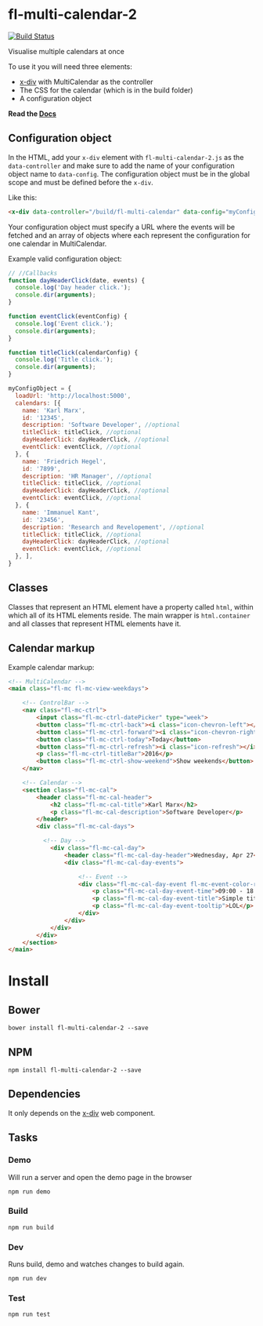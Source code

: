 # fl-multi-calendar-2
[![Build Status](https://travis-ci.org/fourlabsldn/fl-multi-calendar-2.svg?branch=master)](https://travis-ci.org/fourlabsldn/fl-multi-calendar-2)

Visualise multiple calendars at once

To use it you will need three elements:
- [x-div](https://github.com/fourlabsldn/x-div) with MultiCalendar as the controller
- The CSS for the calendar (which is in the build folder)
- A configuration object

**Read the [Docs](http://fourlabsldn.github.io/fl-multi-calendar-2/)** 
## Configuration object

In the HTML, add your `x-div` element with `fl-multi-calendar-2.js` as the `data-controller`
and make sure to add the name of your configuration object name to `data-config`.
 The configuration object must be in the global scope and must be defined before the `x-div`.

Like this:

``` html
<x-div data-controller="/build/fl-multi-calendar" data-config="myConfigObject"></x-div>
```

Your configuration object must specify a URL where the events will be fetched and an
array of objects where each represent the configuration for one calendar in
MultiCalendar.

Example valid configuration object:

``` javascript
// //Callbacks
function dayHeaderClick(date, events) {
  console.log('Day header click.');
  console.dir(arguments);
}

function eventClick(eventConfig) {
  console.log('Event click.');
  console.dir(arguments);
}

function titleClick(calendarConfig) {
  console.log('Title click.');
  console.dir(arguments);
}

myConfigObject = {
  loadUrl: 'http://localhost:5000',
  calendars: [{
    name: 'Karl Marx',
    id: '12345',
    description: 'Software Developer', //optional
    titleClick: titleClick, //optional
    dayHeaderClick: dayHeaderClick, //optional
    eventClick: eventClick, //optional
  }, {
    name: 'Friedrich Hegel',
    id: '7899',
    description: 'HR Manager', //optional
    titleClick: titleClick, //optional
    dayHeaderClick: dayHeaderClick, //optional
    eventClick: eventClick, //optional
  }, {
    name: 'Immanuel Kant',
    id: '23456',
    description: 'Research and Revelopement', //optional
    titleClick: titleClick, //optional
    dayHeaderClick: dayHeaderClick, //optional
    eventClick: eventClick, //optional
  }, ],
}
```

## Classes

Classes that represent an HTML element have a property called `html`, within which all of its HTML elements reside. The main wrapper is `html.container` and all classes that represent HTML elements have it.

## Calendar markup

Example calendar markup:
``` html
<!-- MultiCalendar -->
<main class="fl-mc fl-mc-view-weekdays">

    <!-- ControlBar -->
    <nav class="fl-mc-ctrl">
        <input class="fl-mc-ctrl-datePicker" type="week">
        <button class="fl-mc-ctrl-back"><i class="icon-chevron-left"></i></button>
        <button class="fl-mc-ctrl-forward"><i class="icon-chevron-right"></i></button>
        <button class="fl-mc-ctrl-today">Today</button>
        <button class="fl-mc-ctrl-refresh"><i class="icon-refresh"></i><i class="icon-check"></i></button>
        <p class="fl-mc-ctrl-titleBar">2016</p>
        <button class="fl-mc-ctrl-show-weekend">Show weekends</button>
    </nav>

    <!-- Calendar -->
    <section class="fl-mc-cal">
        <header class="fl-mc-cal-header">
            <h2 class="fl-mc-cal-title">Karl Marx</h2>
            <p class="fl-mc-cal-description">Software Developer</p>
        </header>
        <div class="fl-mc-cal-days">

          <!-- Day -->
            <div class="fl-mc-cal-day">
                <header class="fl-mc-cal-day-header">Wednesday, Apr 27</header>
                <div class="fl-mc-cal-day-events">

                    <!-- Event -->
                    <div class="fl-mc-cal-day-event fl-mc-event-color-red">
                        <p class="fl-mc-cal-day-event-time">09:00 - 18:00</p>
                        <p class="fl-mc-cal-day-event-title">Simple title</p>
                        <p class="fl-mc-cal-day-event-tooltip">LOL</p>
                    </div>
                </div>
            </div>
        </div>
    </section>
</main>
```

# Install

## Bower
```
bower install fl-multi-calendar-2 --save
```

## NPM
```
npm install fl-multi-calendar-2 --save
```

## Dependencies

It only depends on the [x-div](https://github.com/fourlabsldn/x-div) web component.

## Tasks

### Demo
Will run a server and open the demo page in the browser
```
npm run demo
```

### Build
```
npm run build
```
### Dev
Runs build, demo and watches changes to build again.
```
npm run dev
```

### Test
```
npm run test
```
